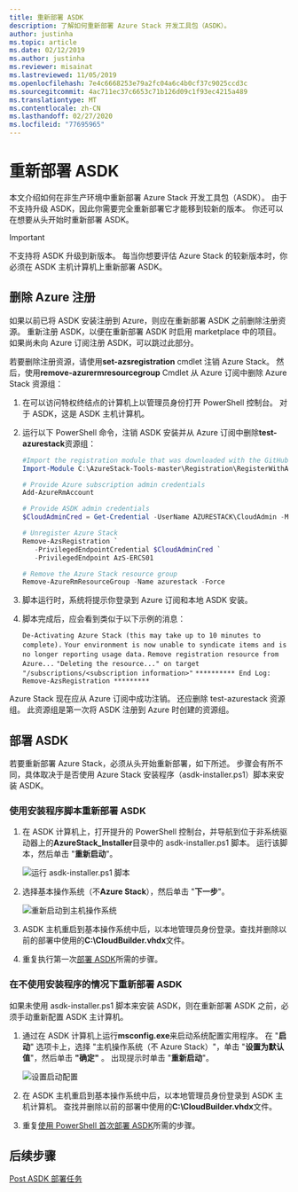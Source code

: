 ```yaml
---
title: 重新部署 ASDK
description: 了解如何重新部署 Azure Stack 开发工具包（ASDK）。
author: justinha
ms.topic: article
ms.date: 02/12/2019
ms.author: justinha
ms.reviewer: misainat
ms.lastreviewed: 11/05/2019
ms.openlocfilehash: 7e4c6668253e79a2fc04a6c4b0cf37c9025ccd3c
ms.sourcegitcommit: 4ac711ec37c6653c71b126d09c1f93ec4215a489
ms.translationtype: MT
ms.contentlocale: zh-CN
ms.lasthandoff: 02/27/2020
ms.locfileid: "77695965"
---
```

# <a name="redeploy-the-asdk"></a>重新部署 ASDK
本文介绍如何在非生产环境中重新部署 Azure Stack 开发工具包（ASDK）。 由于不支持升级 ASDK，因此你需要完全重新部署它才能移到较新的版本。 你还可以在想要从头开始时重新部署 ASDK。

> [!IMPORTANT]
> 不支持将 ASDK 升级到新版本。 每当你想要评估 Azure Stack 的较新版本时，你必须在 ASDK 主机计算机上重新部署 ASDK。

## <a name="remove-azure-registration"></a>删除 Azure 注册 
如果以前已将 ASDK 安装注册到 Azure，则应在重新部署 ASDK 之前删除注册资源。 重新注册 ASDK，以便在重新部署 ASDK 时启用 marketplace 中的项目。 如果尚未向 Azure 订阅注册 ASDK，可以跳过此部分。

若要删除注册资源，请使用**set-azsregistration** cmdlet 注销 Azure Stack。 然后，使用**remove-azurermresourcegroup** Cmdlet 从 Azure 订阅中删除 Azure Stack 资源组：

1. 在可以访问特权终结点的计算机上以管理员身份打开 PowerShell 控制台。 对于 ASDK，这是 ASDK 主机计算机。

2. 运行以下 PowerShell 命令，注销 ASDK 安装并从 Azure 订阅中删除**test-azurestack**资源组：

   ```powershell    
   #Import the registration module that was downloaded with the GitHub tools
   Import-Module C:\AzureStack-Tools-master\Registration\RegisterWithAzure.psm1

   # Provide Azure subscription admin credentials
   Add-AzureRmAccount

   # Provide ASDK admin credentials
   $CloudAdminCred = Get-Credential -UserName AZURESTACK\CloudAdmin -Message "Enter the cloud domain credentials to access the privileged endpoint"

   # Unregister Azure Stack
   Remove-AzsRegistration `
      -PrivilegedEndpointCredential $CloudAdminCred `
      -PrivilegedEndpoint AzS-ERCS01

   # Remove the Azure Stack resource group
   Remove-AzureRmResourceGroup -Name azurestack -Force
   ```

3. 脚本运行时，系统将提示你登录到 Azure 订阅和本地 ASDK 安装。
4. 脚本完成后，应会看到类似于以下示例的消息：

    `De-Activating Azure Stack (this may take up to 10 minutes to complete).` `Your environment is now unable to syndicate items and is no longer reporting usage data.`
    `Remove registration resource from Azure...`
    `"Deleting the resource..." on target "/subscriptions/<subscription information>"`
    `********** End Log: Remove-AzsRegistration *********`



Azure Stack 现在应从 Azure 订阅中成功注销。 还应删除 test-azurestack 资源组。 此资源组是第一次将 ASDK 注册到 Azure 时创建的资源组。

## <a name="deploy-the-asdk"></a>部署 ASDK
若要重新部署 Azure Stack，必须从头开始重新部署，如下所述。 步骤会有所不同，具体取决于是否使用 Azure Stack 安装程序（asdk-installer.ps1）脚本来安装 ASDK。

### <a name="redeploy-the-asdk-using-the-installer-script"></a>使用安装程序脚本重新部署 ASDK
1. 在 ASDK 计算机上，打开提升的 PowerShell 控制台，并导航到位于非系统驱动器上的**AzureStack_Installer**目录中的 asdk-installer.ps1 脚本。 运行该脚本，然后单击 "**重新启动**"。

   ![运行 asdk-installer.ps1 脚本](media/asdk-redeploy/1.png)

2. 选择基本操作系统（不**Azure Stack**），然后单击 "**下一步**"。

   ![重新启动到主机操作系统](media/asdk-redeploy/2.png)

3. ASDK 主机重启到基本操作系统中后，以本地管理员身份登录。查找并删除以前的部署中使用的**C:\CloudBuilder.vhdx**文件。

4. 重复执行第一次[部署 ASDK](asdk-install.md)所需的步骤。

### <a name="redeploy-the-asdk-without-using-the-installer"></a>在不使用安装程序的情况下重新部署 ASDK
如果未使用 asdk-installer.ps1 脚本来安装 ASDK，则在重新部署 ASDK 之前，必须手动重新配置 ASDK 主计算机。

1. 通过在 ASDK 计算机上运行**msconfig.exe**来启动系统配置实用程序。 在 "**启动**" 选项卡上，选择 "主机操作系统（不 Azure Stack）"，单击 "**设置为默认值**"，然后单击 **"确定"** 。 出现提示时单击 "**重新启动**"。

      ![设置启动配置](media/asdk-redeploy/4.png)

2. 在 ASDK 主机重启到基本操作系统中后，以本地管理员身份登录到 ASDK 主机计算机。 查找并删除以前的部署中使用的**C:\CloudBuilder.vhdx**文件。

3. 重复[使用 PowerShell 首次部署 ASDK](asdk-deploy-powershell.md)所需的步骤。


## <a name="next-steps"></a>后续步骤
[Post ASDK 部署任务](asdk-post-deploy.md)




